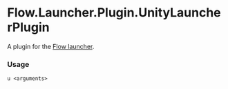 Flow.Launcher.Plugin.UnityLauncherPlugin
==================

A plugin for the [Flow launcher](https://github.com/Flow-Launcher/Flow.Launcher).

### Usage

    u <arguments>